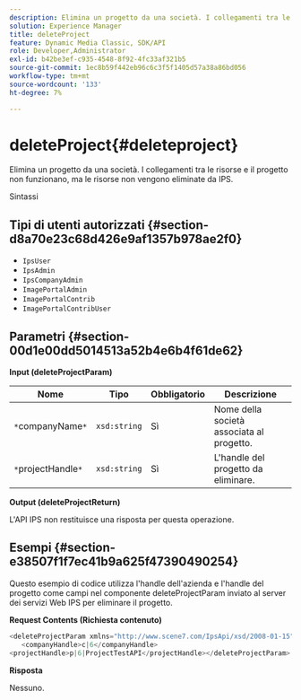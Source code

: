 ```yaml
---
description: Elimina un progetto da una società. I collegamenti tra le risorse e il progetto non funzionano, ma le risorse non vengono eliminate da IPS.
solution: Experience Manager
title: deleteProject
feature: Dynamic Media Classic, SDK/API
role: Developer,Administrator
exl-id: b42be3ef-c935-4548-8f92-4fc33af321b5
source-git-commit: 1ec8b59f442eb96c6c3f5f1405d57a38a86bd056
workflow-type: tm+mt
source-wordcount: '133'
ht-degree: 7%

---
```


# deleteProject{#deleteproject}

Elimina un progetto da una società. I collegamenti tra le risorse e il progetto non funzionano, ma le risorse non vengono eliminate da IPS.

Sintassi

## Tipi di utenti autorizzati {#section-d8a70e23c68d426e9af1357b978ae2f0}

* `IpsUser`
* `IpsAdmin`
* `IpsCompanyAdmin`
* `ImagePortalAdmin`
* `ImagePortalContrib`
* `ImagePortalContribUser`

## Parametri {#section-00d1e00dd5014513a52b4e6b4f61de62}

**Input (deleteProjectParam)**

| Nome | Tipo | Obbligatorio | Descrizione |
|---|---|---|---|
| `*`companyName`*` | `xsd:string` | Sì | Nome della società associata al progetto. |
| `*`projectHandle`*` | `xsd:string` | Sì | L&#39;handle del progetto da eliminare. |

**Output (deleteProjectReturn)**

L&#39;API IPS non restituisce una risposta per questa operazione.

## Esempi {#section-e38507f1f7ec41b9a625f47390490254}

Questo esempio di codice utilizza l&#39;handle dell&#39;azienda e l&#39;handle del progetto come campi nel componente deleteProjectParam inviato al server dei servizi Web IPS per eliminare il progetto.

**Request Contents (Richiesta contenuto)**

```java
<deleteProjectParam xmlns="http://www.scene7.com/IpsApi/xsd/2008-01-15">
   <companyHandle>c|6</companyHandle>
<projectHandle>p|6|ProjectTestAPI</projectHandle></deleteProjectParam>
```

**Risposta**

Nessuno.
